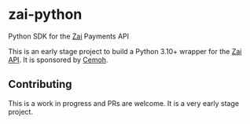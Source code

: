 # zai-python
Python SDK for the [Zai](https://hellozai.com) Payments API

This is an early stage project to build a Python 3.10+ wrapper for the [Zai API](https://developer.hellozai.com/reference/overview#overview). It is sponsored by [Cemoh](https://cemoh.com).

## Contributing

This is a work in progress and PRs are welcome. It is a very early stage project.
